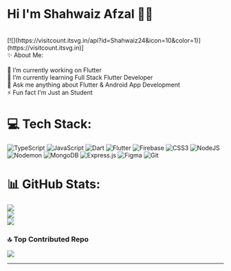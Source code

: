 # Hi I'm Shahwaiz Afzal 💫🤵
<br>
[![](https://visitcount.itsvg.in/api?id=Shahwaiz24&icon=10&color=1)](https://visitcount.itsvg.in)]
<br>
✨ About Me:
<br>
<br>🔭 I’m currently working on Flutter <br>🌱 I’m currently learning Full Stack Flutter Developer<br>💬 Ask me anything about Flutter & Android App Development<br>⚡ Fun fact I'm Just an Student 


# 💻 Tech Stack:
![TypeScript](https://img.shields.io/badge/typescript-%23007ACC.svg?style=for-the-badge&logo=typescript&logoColor=white) ![JavaScript](https://img.shields.io/badge/javascript-%23323330.svg?style=for-the-badge&logo=javascript&logoColor=%23F7DF1E) ![Dart](https://img.shields.io/badge/dart-%230175C2.svg?style=for-the-badge&logo=dart&logoColor=white) ![Flutter](https://img.shields.io/badge/Flutter-%2302569B.svg?style=for-the-badge&logo=Flutter&logoColor=white) ![Firebase](https://img.shields.io/badge/firebase-%23039BE5.svg?style=for-the-badge&logo=firebase) ![CSS3](https://img.shields.io/badge/css3-%231572B6.svg?style=for-the-badge&logo=css3&logoColor=white) ![NodeJS](https://img.shields.io/badge/node.js-6DA55F?style=for-the-badge&logo=node.js&logoColor=white) ![Nodemon](https://img.shields.io/badge/NODEMON-%23323330.svg?style=for-the-badge&logo=nodemon&logoColor=%BBDEAD) ![MongoDB](https://img.shields.io/badge/MongoDB-%234ea94b.svg?style=for-the-badge&logo=mongodb&logoColor=white) ![Express.js](https://img.shields.io/badge/express.js-%23404d59.svg?style=for-the-badge&logo=express&logoColor=%2361DAFB) ![Figma](https://img.shields.io/badge/figma-%23F24E1E.svg?style=for-the-badge&logo=figma&logoColor=white) ![Git](https://img.shields.io/badge/git-%23F05033.svg?style=for-the-badge&logo=git&logoColor=white)
# 📊 GitHub Stats:
![](https://github-readme-stats.vercel.app/api?username=Shahwaiz24&theme=dark&hide_border=false&include_all_commits=true&count_private=false)<br/>
![](https://github-readme-streak-stats.herokuapp.com/?user=Shahwaiz24&theme=dark&hide_border=false)<br/>
![](https://github-readme-stats.vercel.app/api/top-langs/?username=Shahwaiz24&theme=dark&hide_border=false&include_all_commits=true&count_private=false&layout=compact)

### 🔝 Top Contributed Repo
![](https://github-contributor-stats.vercel.app/api?username=Shahwaiz24&limit=5&theme=dark&combine_all_yearly_contributions=true)

---


<!-- Proudly created with GPRM ( https://gprm.itsvg.in ) -->
